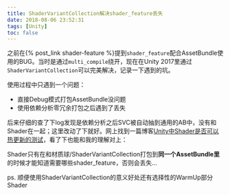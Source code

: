 ```yaml
---
title: ShaderVariantCollection解决shader_feature丢失
date: 2018-08-06 23:52:31
tags: [Unity]
toc: false
---
```


之前在{% post_link shader-feature %}提到`shader_feature`配合AssetBundle使用的BUG。当时是通过`multi_compile`绕开，现在在Unity 2017里通过`ShaderVariantCollection`可以完美解决，记录一下遇到的坑。

<!-- more -->

使用过程中只遇到一个问题：

- 直接Debug模式打包AssetBundle没问题
- 使用依赖分析零冗余打包之后遇到了丢失

后来仔细的查了下log发现是依赖分析之后SVC被自动抽到通用的AB中，没有和Shader在一起；这里改动了下就好。网上找到一篇博客[Unity中Shader是否可以热更新的测试](https://www.cnblogs.com/cpxnet/p/6439706.html)，看了下也能和我的理解对上：

Shader只有在和材质球/ShaderVariantCollection打包到**同一个AssetBundle里**的时候才能知道需要哪些shader_feature，否则会丢失...

ps. 顺便使用ShaderVariantCollection的意义好处还有选择性的WarmUp部分Shader